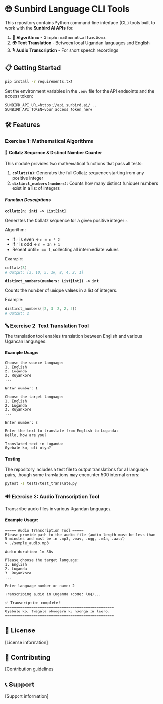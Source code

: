 # 🌐 Sunbird Language CLI Tools

This repository contains Python command-line interface (CLI) tools built to work with the **Sunbird AI APIs** for:

1. 🔢 **Algorithms** - Simple mathematical functions
2. 🌍 **Text Translation** - Between local Ugandan languages and English
3. 🎙️ **Audio Transcription** - For short speech recordings

## 📋 Getting Started

```bash
pip install -r requirements.txt
```

Set the environment variables in the `.env` file for the API endpoints and the access token:

```
SUNBIRD_API_URL=https://api.sunbird.ai/...
SUNBIRD_API_TOKEN=your_access_token_here
```

## 🛠️ Features

### Exercise 1: Mathematical Algorithms

#### 🔢 Collatz Sequence & Distinct Number Counter

This module provides two mathematical functions that pass all tests:

1. **`collatz(n)`**: Generates the full Collatz sequence starting from any positive integer
2. **`distinct_numbers(numbers)`**: Counts how many distinct (unique) numbers exist in a list of integers

##### Function Descriptions

**`collatz(n: int) -> List[int]`**

Generates the Collatz sequence for a given positive integer `n`.

Algorithm:
- If `n` is even → `n = n / 2`
- If `n` is odd  → `n = 3n + 1`
- Repeat until `n == 1`, collecting all intermediate values

Example:
```python
collatz(3)
# Output: [3, 10, 5, 16, 8, 4, 2, 1]
```

**`distinct_numbers(numbers: List[int]) -> int`**

Counts the number of unique values in a list of integers.

Example:
```python
distinct_numbers([2, 3, 2, 2, 3])
# Output: 2
```

### 🔤 Exercise 2: Text Translation Tool

The translation tool enables translation between English and various Ugandan languages.

#### Example Usage:

```
Choose the source language:
1. English
2. Luganda
3. Ruyankore
...

Enter number: 1

Choose the target language:
1. English
2. Luganda
3. Ruyankore
...

Enter number: 2

Enter the text to translate from English to Luganda:
Hello, how are you?

Translated text in Luganda:
Gyebale ko, oli otya?
```

#### Testing

The repository includes a test file to output translations for all language pairs, though some translations may encounter 500 internal errors:

```bash
pytest -s tests/test_translate.py
```

### 🔊 Exercise 3: Audio Transcription Tool

Transcribe audio files in various Ugandan languages.

#### Example Usage:

```
===== Audio Transcription Tool =====
Please provide path to the audio file (audio length must be less than 5 minutes and must be in .mp3, .wav, .ogg, .m4a, .aac/)
> ./sample_audio.mp3

Audio duration: 1m 30s

Please choose the target language:
1. English
2. Luganda
3. Ruyankore
...

Enter language number or name: 2

Transcribing audio in Luganda (code: lug)...

✅ Transcription complete!
==================================================
Gyebale ko, twagala okwogera ku nsonga za leero.
==================================================
```

## 📄 License

[License information]

## 🤝 Contributing

[Contribution guidelines]

## 📞 Support

[Support information]